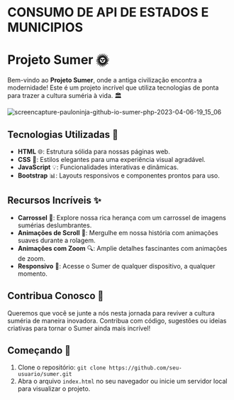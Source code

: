 # CONSUMO DE API DE ESTADOS E MUNICIPIOS

# Projeto Sumer 🌞

Bem-vindo ao **Projeto Sumer**, onde a antiga civilização encontra a modernidade! Este é um projeto incrível que utiliza tecnologias de ponta para trazer a cultura suméria à vida. 🏛️

![screencapture-pauloninja-github-io-sumer-php-2023-04-06-19_15_06](https://user-images.githubusercontent.com/102436341/230503799-4250f513-a5bf-4cdd-99c1-46316e194114.png)

## Tecnologias Utilizadas 🚀
- **HTML** 🌐: Estrutura sólida para nossas páginas web.
- **CSS** 🎨: Estilos elegantes para uma experiência visual agradável.
- **JavaScript** 💡: Funcionalidades interativas e dinâmicas.
- **Bootstrap** 📊: Layouts responsivos e componentes prontos para uso.

## Recursos Incríveis ✨
- **Carrossel** 🎠: Explore nossa rica herança com um carrossel de imagens sumérias deslumbrantes.
- **Animações de Scroll** 📜: Mergulhe em nossa história com animações suaves durante a rolagem.
- **Animações com Zoom** 🔍: Amplie detalhes fascinantes com animações de zoom.
- **Responsivo** 📱: Acesse o Sumer de qualquer dispositivo, a qualquer momento.

## Contribua Conosco 🤝
Queremos que você se junte a nós nesta jornada para reviver a cultura suméria de maneira inovadora. Contribua com código, sugestões ou ideias criativas para tornar o Sumer ainda mais incrível!

## Começando 🏁
1. Clone o repositório: `git clone https://github.com/seu-usuario/sumer.git`
2. Abra o arquivo `index.html` no seu navegador ou inicie um servidor local para visualizar o projeto.
